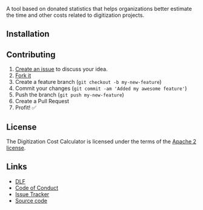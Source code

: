 A tool based on donated statistics that helps organizations better estimate the time and other costs related to digitization projects.

## Installation


## Contributing

1. [Create an issue][issues] to discuss your idea.
2. [Fork it][fork-it]
3. Create a feature branch (`git checkout -b my-new-feature`)
4. Commit your changes (`git commit -am 'Added my awesome feature'`)
5. Push the branch (`git push my-new-feature`)
6. Create a Pull Request
7. Profit! :white_check_mark:

## License

The Digitization Cost Calculator is licensed under the terms of the [Apache 2 license](LICENSE).

## Links

* [DLF](https://diglib.org)
* [Code of Conduct][code-of-conduct]
* [Issue Tracker][issues]
* [Source code](https://github.com/clirdlf/digitization_cost_calculator)

[code-of-conduct]: http://todogroup.org/opencodeofconduct/#CLIR+DLF/info@diglib.org
[issues]: https://github.com/clirdlf/digitization_cost_calculator/issues
[fork-it]: https://github.com/clirdlf/digitization_cost_calculator/fork
